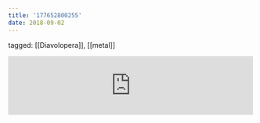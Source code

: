 ```yaml
---
title: '177652800255'
date: 2018-09-02
---
```

tagged: [[Diavolopera]], [[metal]]
<iframe allowtransparency="true" class="bandcamp_audio_player" frameborder="0" height="120" src="https://bandcamp.com/EmbeddedPlayer/size=medium/bgcol=ffffff/linkcol=0687f5/notracklist=true/transparent=true/track=302995170/" width="500"></iframe>